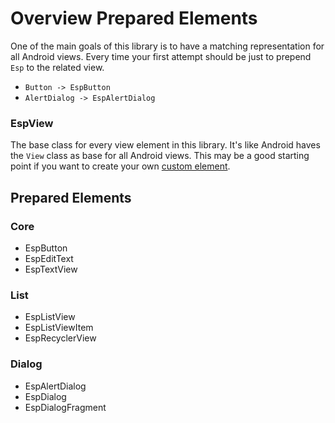 # Overview Prepared Elements

One of the main goals of this library is to have a matching representation for all Android 
views. Every time your first attempt should be just to prepend `Esp` to the related view. 

* `Button -> EspButton`
* `AlertDialog -> EspAlertDialog`

### EspView

The base class for every view element in this library. It's like Android haves the `View` class
as base for all Android views. This may be a good starting point if you want to create your own 
[custom  element](ElementsCustom.md).

## Prepared Elements

### Core

* EspButton
* EspEditText
* EspTextView

### List

* EspListView
* EspListViewItem
* EspRecyclerView

### Dialog

* EspAlertDialog
* EspDialog
* EspDialogFragment